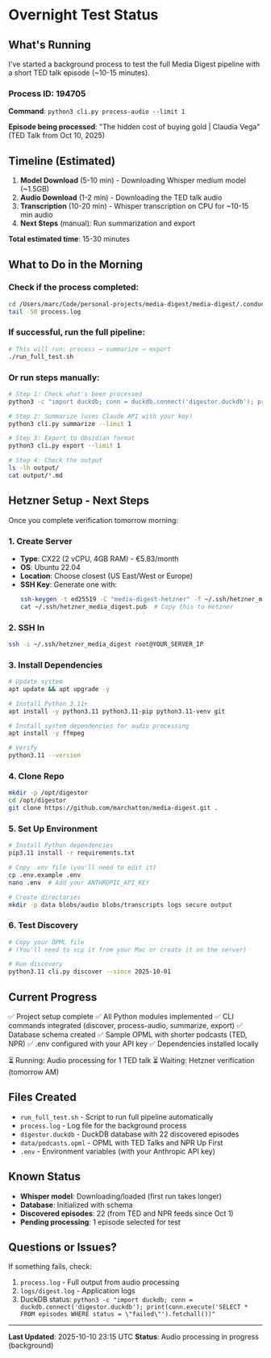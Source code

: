 # Overnight Test Status

## What's Running

I've started a background process to test the full Media Digest pipeline with a short TED talk episode (~10-15 minutes).

### Process ID: 194705
**Command**: `python3 cli.py process-audio --limit 1`

**Episode being processed**: "The hidden cost of buying gold | Claudia Vega" (TED Talk from Oct 10, 2025)

## Timeline (Estimated)

1. **Model Download** (5-10 min) - Downloading Whisper medium model (~1.5GB)
2. **Audio Download** (1-2 min) - Downloading the TED talk audio
3. **Transcription** (10-20 min) - Whisper transcription on CPU for ~10-15 min audio
4. **Next Steps** (manual): Run summarization and export

**Total estimated time**: 15-30 minutes

## What to Do in the Morning

### Check if the process completed:

```bash
cd /Users/marc/Code/personal-projects/media-digest/media-digest/.conductor/harrisburg
tail -50 process.log
```

### If successful, run the full pipeline:

```bash
# This will run: process → summarize → export
./run_full_test.sh
```

### Or run steps manually:

```bash
# Step 1: Check what's been processed
python3 -c "import duckdb; conn = duckdb.connect('digestor.duckdb'); print(conn.execute('SELECT title, status FROM episodes LIMIT 5').fetchall())"

# Step 2: Summarize (uses Claude API with your key)
python3 cli.py summarize --limit 1

# Step 3: Export to Obsidian format
python3 cli.py export --limit 1

# Step 4: Check the output
ls -lh output/
cat output/*.md
```

## Hetzner Setup - Next Steps

Once you complete verification tomorrow morning:

### 1. Create Server
- **Type**: CX22 (2 vCPU, 4GB RAM) - €5.83/month
- **OS**: Ubuntu 22.04
- **Location**: Choose closest (US East/West or Europe)
- **SSH Key**: Generate one with:
  ```bash
  ssh-keygen -t ed25519 -C "media-digest-hetzner" -f ~/.ssh/hetzner_media_digest
  cat ~/.ssh/hetzner_media_digest.pub  # Copy this to Hetzner
  ```

### 2. SSH In
```bash
ssh -i ~/.ssh/hetzner_media_digest root@YOUR_SERVER_IP
```

### 3. Install Dependencies
```bash
# Update system
apt update && apt upgrade -y

# Install Python 3.11+
apt install -y python3.11 python3.11-pip python3.11-venv git

# Install system dependencies for audio processing
apt install -y ffmpeg

# Verify
python3.11 --version
```

### 4. Clone Repo
```bash
mkdir -p /opt/digestor
cd /opt/digestor
git clone https://github.com/marchatton/media-digest.git .
```

### 5. Set Up Environment
```bash
# Install Python dependencies
pip3.11 install -r requirements.txt

# Copy .env file (you'll need to edit it)
cp .env.example .env
nano .env  # Add your ANTHROPIC_API_KEY

# Create directories
mkdir -p data blobs/audio blobs/transcripts logs secure output
```

### 6. Test Discovery
```bash
# Copy your OPML file
# (You'll need to scp it from your Mac or create it on the server)

# Run discovery
python3.11 cli.py discover --since 2025-10-01
```

## Current Progress

✅ Project setup complete
✅ All Python modules implemented
✅ CLI commands integrated (discover, process-audio, summarize, export)
✅ Database schema created
✅ Sample OPML with shorter podcasts (TED, NPR)
✅ .env configured with your API key
✅ Dependencies installed locally

⏳ Running: Audio processing for 1 TED talk
⏳ Waiting: Hetzner verification (tomorrow AM)

## Files Created

- `run_full_test.sh` - Script to run full pipeline automatically
- `process.log` - Log file for the background process
- `digestor.duckdb` - DuckDB database with 22 discovered episodes
- `data/podcasts.opml` - OPML with TED Talks and NPR Up First
- `.env` - Environment variables (with your Anthropic API key)

## Known Status

- **Whisper model**: Downloading/loaded (first run takes longer)
- **Database**: Initialized with schema
- **Discovered episodes**: 22 (from TED and NPR feeds since Oct 1)
- **Pending processing**: 1 episode selected for test

## Questions or Issues?

If something fails, check:
1. `process.log` - Full output from audio processing
2. `logs/digest.log` - Application logs
3. DuckDB status: `python3 -c "import duckdb; conn = duckdb.connect('digestor.duckdb'); print(conn.execute('SELECT * FROM episodes WHERE status = \"failed\"').fetchall())"`

---

**Last Updated**: 2025-10-10 23:15 UTC
**Status**: Audio processing in progress (background)
